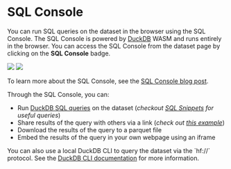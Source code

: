 # SQL Console

You can run SQL queries on the dataset in the browser using the SQL Console. The SQL Console is powered by [DuckDB](https://duckdb.org/) WASM and runs entirely in the browser. You can access the SQL Console from the dataset page by clicking on the **SQL Console** badge.

<div class="flex justify-center">
    <img class="block dark:hidden" src="https://huggingface.co/datasets/huggingface/documentation-images/resolve/main/sql_console/sql-console-histogram.png"/>
    <img class="hidden dark:block" src="https://huggingface.co/datasets/huggingface/documentation-images/resolve/main/sql_console/sql-console-histogram-dark.png"/>
</div>

<p class="text-sm text-center italic">
    To learn more about the SQL Console, see the <a href="https://huggingface.co/blog/sql-console" target="_blank" rel="noopener noreferrer">SQL Console blog post</a>.
</p>


Through the SQL Console, you can:

- Run [DuckDB SQL queries](https://duckdb.org/docs/sql/query_syntax/select) on the dataset (_checkout [SQL Snippets](https://huggingface.co/spaces/cfahlgren1/sql-snippets) for useful queries_) 
- Share results of the query with others via a link (_check out [this example](https://huggingface.co/datasets/gretelai/synthetic-gsm8k-reflection-405b?sql_console=true&sql=FROM+histogram%28%0A++train%2C%0A++topic%2C%0A++bin_count+%3A%3D+10%0A%29)_) 
- Download the results of the query to a parquet file 
- Embed the results of the query in your own webpage using an iframe 

<Tip>
You can also use a local DuckDB CLI to query the dataset via the `hf://` protocol. See the <a href="https://huggingface.co/docs/hub/en/datasets-duckdb" target="_blank" rel="noopener noreferrer">DuckDB CLI documentation</a> for more information.
</Tip>